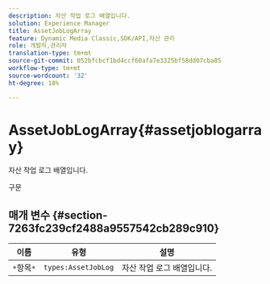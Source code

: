 ```yaml
---
description: 자산 작업 로그 배열입니다.
solution: Experience Manager
title: AssetJobLogArray
feature: Dynamic Media Classic,SDK/API,자산 관리
role: 개발자,관리자
translation-type: tm+mt
source-git-commit: 052bfcbcf1bd4ccf60afa7e3325bf58dd07cba85
workflow-type: tm+mt
source-wordcount: '32'
ht-degree: 18%

---
```



# AssetJobLogArray{#assetjoblogarray}

자산 작업 로그 배열입니다.

구문

## 매개 변수 {#section-7263fc239cf2488a9557542cb289c910}

| 이름 | 유형 | 설명 |
|---|---|---|
| `*`항목`*` | `types:AssetJobLog` | 자산 작업 로그 배열입니다. |

